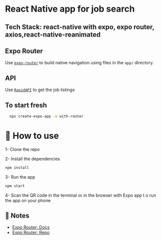 # React Native app for job search

## Tech Stack: react-native with expo, expo router, axios,react-native-reanimated

## Expo Router

Use [`expo-router`](https://expo.github.io/router) to build native navigation using files in the `app/` directory.

## API

Use [`RapidAPI`](https://rapidapi.com) to get the job listings

## To start fresh

```sh
  npx create-expo-app -e with-router

```

# 🚀 How to use

1- Clone the repo

2- Install the dependencies

```sh
npm install
```

3- Run the app

```sh
npm start
```

4- Scan the QR code in the terminal or in the browser with Expo app t o run the app on your phone

## 📝 Notes

- [Expo Router: Docs](https://expo.github.io/router)
- [Expo Router: Repo](https://github.com/expo/router)

```

```
